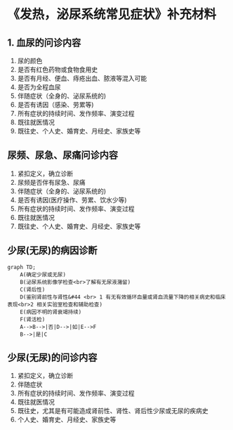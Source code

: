 # 《发热，泌尿系统常见症状》补充材料

## 1. 血尿的问诊内容
1. 尿的颜色
2. 是否有红色药物或食物食用史
3. 是否有月经、便血、痔疮出血、脓液等混入可能
4. 是否为全程血尿
5. 伴随症状（全身的、泌尿系统的)
6. 是否有诱因（感染、劳累等)
7. 所有症状的持续时间、发作频率、演变过程
8. 既往就医情况
9. 既往史、个人史、婚育史、月经史、家族史等

## 尿频、尿急、尿痛问诊内容
1. 紧扣定义，确立诊断
2. 尿频是否伴有尿急、尿痛
3. 伴随症状（全身的、泌尿系统的)
4. 是否有诱因(医疗操作、劳累、饮水少等)
5. 所有症状的持续时间、发作频率、演变过程
6. 既往就医情况
7. 既往史、个人史、婚育史、月经史、家族史等

## 少尿(无尿)的病因诊断
```mermaid
graph TD;
	A(确定少尿或无尿)
	B(泌尿系统影像学检查<br>了解有无尿液潴留)
	C(肾后性)
	D(鉴别肾前性与肾性&#44 <br> 1 有无有效循环血量或肾血流量下降的相关病史和临床表现<br>2 相关实验室检查和辅助检查)
	E(病因不明的肾衰竭持续)
	F(肾活检)
	A-->B-->|否|D-->|如|E-->F
	B-->|是|C
```

## 少尿(无尿)的问诊内容
1. 紧扣定义，确立诊断
2. 伴随症状
3. 所有症状的持续时间、发作频率、演变过程
4. 既往就医情况
5. 既往史，尤其是有可能造成肾前性、肾性、肾后性少尿或无尿的疾病史
6. 个人史、婚育史、月经史、家族史等
